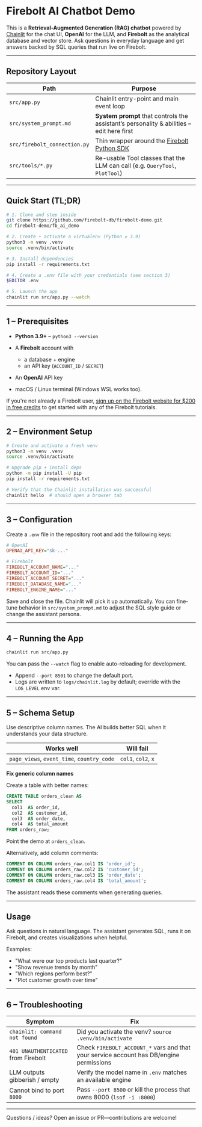# Firebolt AI Chatbot Demo

This is a **Retrieval-Augmented Generation (RAG) chatbot** powered by [Chainlit](https://docs.chainlit.io/) for the chat UI, **OpenAI** for the LLM, and **Firebolt** as the analytical database and vector store. Ask questions in everyday language and get answers backed by SQL queries that run live on Firebolt.

---

## Repository Layout

| Path                         | Purpose                                                                                       |
| ---------------------------- | --------------------------------------------------------------------------------------------- |
| `src/app.py`                 | Chainlit entry-point and main event loop                                                      |
| `src/system_prompt.md`       | **System prompt** that controls the assistant’s personality & abilities – edit here first |
| `src/firebolt_connection.py` | Thin wrapper around the [Firebolt Python SDK](https://pypi.org/project/firebolt-sdk/)         |
| `src/tools/*.py`             | Re-usable Tool classes that the LLM can call (e.g. `QueryTool`, `PlotTool`)                   |


---

## Quick Start (TL;DR)

```bash
# 1. Clone and step inside
git clone https://github.com/firebolt-db/firebolt-demo.git
cd firebolt-demo/fb_ai_demo

# 2. Create + activate a virtualenv (Python ≥ 3.9)
python3 -m venv .venv
source .venv/bin/activate

# 3. Install dependencies
pip install -r requirements.txt

# 4. Create a .env file with your credentials (see section 3)
$EDITOR .env

# 5. Launch the app
chainlit run src/app.py --watch
```

---

## 1 – Prerequisites

* **Python 3.9+** – `python3 --version`
* A **Firebolt** account with

  * a database + engine
  * an API key (`ACCOUNT_ID` / `SECRET`)
* An **OpenAI** API key
* macOS / Linux terminal (Windows WSL works too).


If you're not already a Firebolt user,
[sign up on the Firebolt website for $200 in free credits](https://go.firebolt.io/signup)
to get started with any of the Firebolt tutorials.


---

## 2 – Environment Setup

```bash
# Create and activate a fresh venv
python3 -m venv .venv
source .venv/bin/activate

# Upgrade pip + install deps
python -m pip install -U pip
pip install -r requirements.txt

# Verify that the Chainlit installation was successful
chainlit hello  # should open a browser tab
```

---

## 3 – Configuration

Create a `.env` file in the repository root and add the following keys:

```ini
# OpenAI
OPENAI_API_KEY="sk-..."

# Firebolt
FIREBOLT_ACCOUNT_NAME="..."
FIREBOLT_ACCOUNT_ID="..."
FIREBOLT_ACCOUNT_SECRET="..."
FIREBOLT_DATABASE_NAME="..."
FIREBOLT_ENGINE_NAME="..."
```

Save and close the file. Chainlit will pick it up automatically. You can fine-tune behavior in `src/system_prompt.md` to adjust the SQL style guide or change the assistant persona.


---

## 4 – Running the App

```bash
chainlit run src/app.py
```
You can pass the `--watch` flag to enable auto-reloading for development.

* Append `--port 8501` to change the default port.
* Logs are written to `logs/chainlit.log` by default; override with the `LOG_LEVEL` env var.

---


## 5 – Schema Setup

Use descriptive column names. The AI builds better SQL when it understands your data structure.

| Works well                                  | Will fail           |
| ------------------------------------------- | ------------------- |
| `page_views`, `event_time`, `country_code`  | `col1`, `col2`, `x` |

**Fix generic column names**

Create a table with better names:

```sql
CREATE TABLE orders_clean AS
SELECT
  col1  AS order_id,
  col2  AS customer_id,
  col3  AS order_date,
  col4  AS total_amount
FROM orders_raw;
```

Point the demo at `orders_clean`.

Alternatively, add column comments:

```sql
COMMENT ON COLUMN orders_raw.col1 IS 'order_id';
COMMENT ON COLUMN orders_raw.col2 IS 'customer_id';
COMMENT ON COLUMN orders_raw.col3 IS 'order_date';
COMMENT ON COLUMN orders_raw.col4 IS 'total_amount';
```

The assistant reads these comments when generating queries.

---

## Usage

Ask questions in natural language. The assistant generates SQL, runs it on Firebolt, and creates visualizations when helpful.

Examples:
* "What were our top products last quarter?"
* "Show revenue trends by month"
* "Which regions perform best?"
* "Plot customer growth over time"
---


## 6 – Troubleshooting

| Symptom                             | Fix                                                                                     |
| ----------------------------------- | --------------------------------------------------------------------------------------- |
| `chainlit: command not found`       | Did you activate the venv? `source .venv/bin/activate`                                  |
| `401 UNAUTHENTICATED` from Firebolt | Check `FIREBOLT_ACCOUNT_*` vars and that your service account has DB/engine permissions |
| LLM outputs gibberish / empty       | Verify the model name in `.env` matches an available engine                             |
| Cannot bind to port `8000`          | Pass `--port 8500` or kill the process that owns 8000 (`lsof -i :8000`)                 |

---

Questions / ideas? Open an issue or PR—contributions are welcome!
